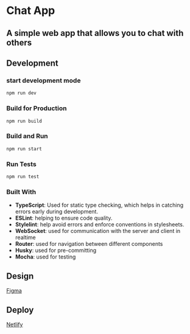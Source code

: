 # Chat App

## A simple web app that allows you to chat with others

## Development

### start development mode

`npm run dev`

### Build for Production

`npm run build`

### Build and Run

`npm run start`

### Run Tests

`npm run test`

### Built With

- **TypeScript**: Used for static type checking, which helps in catching errors early during development.
- **ESLint**: helping to ensure code quality.
- **Stylelint**: help avoid errors and enforce conventions in stylesheets.
- **WebSocket**: used for communication with the server and client in realtime
- **Router**: used for navigation between different components
- **Husky**: used for pre-committing
- **Mocha**: used for testing

## Design

[Figma](<https://www.figma.com/file/BS2k3rVWF8dyl3D0UMO5QH/Chat_external_link-(Copy)?type=design&node-id=46684-2&mode=design>)

## Deploy

[Netlify](https://deploy-preview-3--bejewelled-gumdrop-de6900.netlify.app/)
